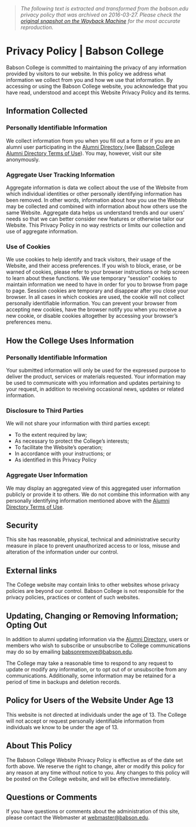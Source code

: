 > *The following text is extracted and transformed from the babson.edu privacy policy that was archived on 2016-03-27. Please check the [original snapshot on the Wayback Machine](https://web.archive.org/web/20160327023246id_/http%3A//www.babson.edu/privacy-policy/Pages/default.aspx) for the most accurate reproduction.*

# Privacy Policy | Babson College

Babson College is committed to maintaining the privacy of any information provided by visitors to our website. In this policy we address what information we collect from you and how we use that information. By accessing or using the Babson College website, you acknowledge that you have read, understood and accept this Website Privacy Policy and its terms. 

## Information Collected 

### Personally Identifiable Information 

We collect information from you when you fill out a form or if you are an alumni user participating in the [Alumni Directory ](https://web.archive.org/alumni/directory/Pages/home.aspx "Visit Alumni Directory")(see [Babson College Alumni Directory Terms of Use](https://web.archive.org/alumni/directory/Pages/Terms-of-Use.aspx "View Terms of Use")). You may, however, visit our site anonymously. 

### Aggregate User Tracking Information 

Aggregate information is data we collect about the use of the Website from which individual identities or other personally identifying information has been removed. In other words, information about how you use the Website may be collected and combined with information about how others use the same Website. Aggregate data helps us understand trends and our users’ needs so that we can better consider new features or otherwise tailor our Website. This Privacy Policy in no way restricts or limits our collection and use of aggregate information. 

### Use of Cookies 

We use cookies to help identify and track visitors, their usage of the Website, and their access preferences. If you wish to block, erase, or be warned of cookies, please refer to your browser instructions or help screen to learn about these functions. We use temporary “session” cookies to maintain information we need to have in order for you to browse from page to page. Session cookies are temporary and disappear after you close your browser. In all cases in which cookies are used, the cookie will not collect personally identifiable information. You can prevent your browser from accepting new cookies, have the browser notify you when you receive a new cookie, or disable cookies altogether by accessing your browser’s preferences menu. 

## How the College Uses Information 

### Personally Identifiable Information 

Your submitted information will only be used for the expressed purpose to deliver the product, services or materials requested. Your information may be used to communicate with you information and updates pertaining to your request, in addition to receiving occasional news, updates or related information. 

### Disclosure to Third Parties 

We will not share your information with third parties except:

  * To the extent required by law;
  * As necessary to protect the College’s interests;
  * To facilitate the Website’s operation;
  * In accordance with your instructions; or
  * As identified in this Privacy Policy



### Aggregate User Information

We may display an aggregated view of this aggregated user information publicly or provide it to others. We do not combine this information with any personally identifying information mentioned above with the [Alumni Directory Terms of Use](https://web.archive.org/alumni/directory/Pages/Terms-of-Use.aspx "View Terms of Use").

## Security

This site has reasonable, physical, technical and administrative security measure in place to prevent unauthorized access to or loss, misuse and alteration of the information under our control.

## External links

The College website may contain links to other websites whose privacy policies are beyond our control. Babson College is not responsible for the privacy policies, practices or content of such websites.

## Updating, Changing or Removing Information; Opting Out

In addition to alumni updating information via the [Alumni Directory](https://web.archive.org/alumni/directory/Pages/home.aspx "Visit Alumni Directory"), users or members who wish to subscribe or unsubscribe to College communications may do so by emailing [babsonremove@babson.edu](mailto:babsonremove@babson.edu "Send Email"). 

The College may take a reasonable time to respond to any request to update or modify any information, or to opt out of or unsubscribe from any communications. Additionally, some information may be retained for a period of time in backups and deletion records.

## Policy for Users of the Website Under Age 13

This website is not directed at individuals under the age of 13. The College will not accept or request personally identifiable information from individuals we know to be under the age of 13.

## About This Policy

The Babson College Website Privacy Policy is effective as of the date set forth above. We reserve the right to change, alter or modify this policy for any reason at any time without notice to you. Any changes to this policy will be posted on the College website, and will be effective immediately.

## Questions or Comments

If you have questions or comments about the administration of this site, please contact the Webmaster at [webmaster@babson.edu](mailto:webmaster@babson.edu "Send Email"). 
